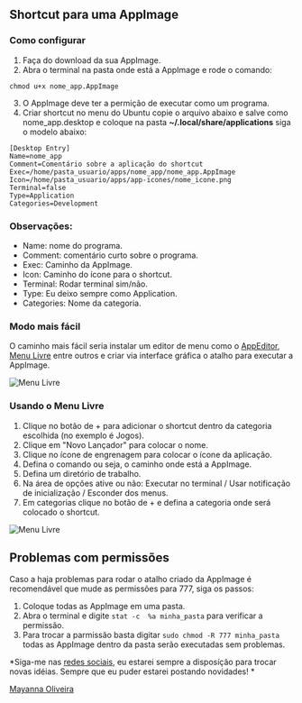 ## Shortcut para uma AppImage

### Como configurar
 
1. Faça do download da sua AppImage.
2. Abra o terminal na pasta onde está a AppImage e rode o comando:
```
chmod u+x nome_app.AppImage
```
3. O AppImage deve ter a permição de executar como um programa.
4. Criar shortcut no menu do Ubuntu copie o arquivo abaixo e salve como nome_app.desktop e coloque na pasta **~/.local/share/applications** siga o modelo abaixo:
 
```
[Desktop Entry]
Name=nome_app
Comment=Comentário sobre a aplicação do shortcut
Exec=/home/pasta_usuario/apps/nome_app/nome_app.AppImage
Icon=/home/pasta_usuario/apps/app-icones/nome_icone.png
Terminal=false
Type=Application
Categories=Development
```
 
### Observações:
- Name: nome do programa.
- Comment: comentário curto sobre o programa.
- Exec: Caminho da AppImage.
- Icon: Caminho do ícone para o shortcut.
- Terminal: Rodar terminal sim/não.
- Type: Eu deixo sempre como Application.
- Categories: Nome da categoria.
 
### Modo mais fácil
 
O caminho mais fácil seria instalar um editor de menu como o [AppEditor], [Menu Livre] entre outros e criar via interface gráfica o atalho para executar a AppImage.

![Menu Livre](https://i.imgur.com/e9hEa1f.png)

### Usando o Menu Livre

1. Clique no botão de + para adicionar o shortcut dentro da categoria escolhida (no exemplo é Jogos).
2. Clique em "Novo Lançador" para colocar o nome.
3. Clique no ícone de engrenagem para colocar o ícone da aplicação.
4. Defina o comando ou seja, o caminho onde está a AppImage.
5. Defina um diretório de trabalho.
6. Na área de opções ative ou não: Executar no terminal / Usar notificação de inicialização / Esconder dos menus.
7. Em categorias clique no botão de + e defina a categoria onde será colocado o shortcut.

![Menu Livre](https://i.imgur.com/Kb5yigV.png)

## Problemas com permissões
Caso a haja problemas para rodar o atalho criado da AppImage é recomendável que mude as permissões para 777, siga os passos:
1. Coloque todas as AppImage em uma pasta.
2. Abra o terminal e digite `stat -c  %a minha_pasta` para verificar a permissão.
3. Para trocar a parmissão basta digitar `sudo chmod -R 777 minha_pasta` todas as AppImage dentro da pasta serão executadas sem problemas.


[Menu Livre]: https://launchpad.net/menulibre
[AppEditor]: https://github.com/donadigo/appeditor

*Siga-me nas [redes sociais](https://beacons.ai/mayannaoliveira), eu estarei sempre a disposíção para trocar novas idéias. Sempre que eu puder estarei postando novidades! *

[Mayanna Oliveira]

[Mayanna Oliveira]: https://linktr.ee/mayannaoliveira

